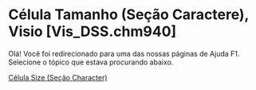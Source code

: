 
# Célula Tamanho (Seção Caractere), Visio [Vis_DSS.chm940]

Olá! Você foi redirecionado para uma das nossas páginas de Ajuda F1. Selecione o tópico que estava procurando abaixo.

[Célula Size (Seção Character)](http://msdn.microsoft.com/library/a61b50fe-eacb-b3d4-0e4e-ab3e7c972ee9%28Office.15%29.aspx)
